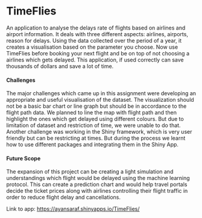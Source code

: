 # TimeFlies

An application to analyse the delays rate of flights based on airlines and airport information. It deals with three different aspects: airlines, airports, reason for delays. Using the data collected over the period of a year, it creates a visualisation based on the parameter you choose. Now use TimeFlies before booking your next flight and be on top of not choosing a airlines which gets delayed. This application, if used correctly can save thousands of dollars and save a lot of time. 



#### Challenges

The major challenges which came up in this assignment were developing an appropriate and useful visualisation of the dataset. The visualization should not be a basic bar chart or line graph but should be in accordance to the flight path data. We planned to line the map with flight path and then highlight the ones which get delayed using different colours. But due to limitation of dataset and restriction of time, we were unable to do that. Another challenge was working in the Shiny framework, which is very user friendly but can be restricting at times. But during the process we learnt how to use different packages and integrating them in the Shiny App. 



#### Future Scope

The expansion of this project can be creating a light simulation and understandings which flight would be delayed using the machine learning protocol. This can create a prediction chart and would help travel portals decide the ticket prices along with airlines controlling their flight traffic in order to reduce flight delay and cancellations. 

Link to app: https://ayansaraf.shinyapps.io/TimeFlies/